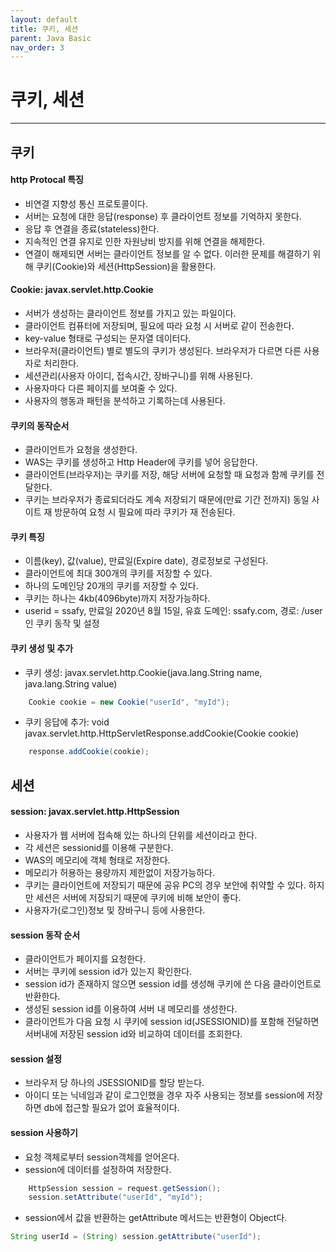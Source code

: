 ```yaml
---
layout: default
title: 쿠키, 세션
parent: Java Basic
nav_order: 3
---
```


# 쿠키, 세션

---

## 쿠키

#### http Protocal 특징

- 비연결 지향성 통신 프로토콜이다.
- 서버는 요청에 대한 응답(response) 후 클라이언트 정보를 기억하지 못한다.
- 응답 후 연결을 종료(stateless)한다.
- 지속적인 연결 유지로 인한 자원낭비 방지를 위해 연결을 해제한다.
- 연결이 해제되면 서버는 클라이언트 정보를 알 수 없다. 이러한 문제를 해결하기 위해 쿠키(Cookie)와 세션(HttpSession)을 활용한다.

#### Cookie: javax.servlet.http.Cookie

- 서버가 생성하는 클라이언트 정보를 가지고 있는 파일이다.
- 클라이언트 컴퓨터에 저장되며, 필요에 따라 요청 시 서버로 같이 전송한다.
- key-value 형태로 구성되는 문자열 데이터다.
- 브라우저(클라이언트) 별로 별도의 쿠키가 생성된다. 브라우저가 다르면 다른 사용자로 처리한다.
- 세션관리(사용자 아이디, 접속시간, 장바구니)를 위해 사용된다.
- 사용자마다 다른 페이지를 보여줄 수 있다.
- 사용자의 행동과 패턴을 분석하고 기록하는데 사용된다.

#### 쿠키의 동작순서

- 클라이언트가 요청을 생성한다.
- WAS는 쿠키를 생성하고 Http Header에 쿠키를 넣어 응답한다.
- 클라이언트(브라우저)는 쿠키를 저장, 해당 서버에 요청할 때 요청과 함께 쿠키를 전달한다.
- 쿠키는 브라우저가 종료되더라도 계속 저장되기 때문에(만료 기간 전까지) 동일 사이트 재 방문하여 요청 시 필요에 따라 쿠키가 재 전송된다.

#### 쿠키 특징

- 이름(key), 값(value), 만료일(Expire date), 경로정보로 구성된다.
- 클라이언트에 최대 300개의 쿠키를 저장할 수 있다.
- 하나의 도메인당 20개의 쿠키를 저장할 수 있다.
- 쿠키는 하나는 4kb(4096byte)까지 저장가능하다.
- userid = ssafy, 만료일 2020년 8월 15일, 유효 도메인: ssafy.com, 경로: /user인 쿠키 동작 및 설정

#### 쿠키 생성 및 추가

- 쿠키 생성: javax.servlet.http.Cookie(java.lang.String name, java.lang.String value)

```java
    Cookie cookie = new Cookie("userId", "myId");
```

- 쿠키 응답에 추가: void javax.servlet.http.HttpServletResponse.addCookie(Cookie cookie)

```java
    response.addCookie(cookie);
```

## 세션

#### session: javax.servlet.http.HttpSession

- 사용자가 웹 서버에 접속해 있는 하나의 단위를 세션이라고 한다.
- 각 세션은 sessionid를 이용해 구분한다.
- WAS의 메모리에 객체 형태로 저장한다.
- 메모리가 허용하는 용량까지 제한없이 저장가능하다.
- 쿠키는 클라이언트에 저장되기 때문에 공유 PC의 경우 보안에 취약할 수 있다. 하지만 세션은 서버에 저장되기 때문에 쿠키에 비해 보안이 좋다.
- 사용자가(로그인)정보 및 장바구니 등에 사용한다.

#### session 동작 순서

- 클라이언트가 페이지를 요청한다.
- 서버는 쿠키에 session id가 있는지 확인한다.
- session id가 존재하지 않으면 session id를 생성해 쿠키에 쓴 다음 클라이언트로 반환한다.
- 생성된 session id를 이용하여 서버 내 메모리를 생성한다.
- 클라이언트가 다음 요청 시 쿠키에 session id(JSESSIONID)를 포함해 전달하면 서버내에 저장된 session id와 비교하여 데이터를 조회한다.

#### session 설정

- 브라우저 당 하나의 JSESSIONID를 할당 받는다.
- 아이디 또는 닉네임과 같이 로그인했을 경우 자주 사용되는 정보를 session에 저장하면 db에 접근할 필요가 없어 효율적이다.

#### session 사용하기

- 요청 객체로부터 session객체를 얻어온다.
- session에 데이터를 설정하여 저장한다.

```java
    HttpSession session = request.getSession();
    session.setAttribute("userId", "myId");
```

- session에서 값을 반환하는 getAttribute 메서드는 반환형이 Object다.

```java
String userId = (String) session.getAttribute("userId");
```
